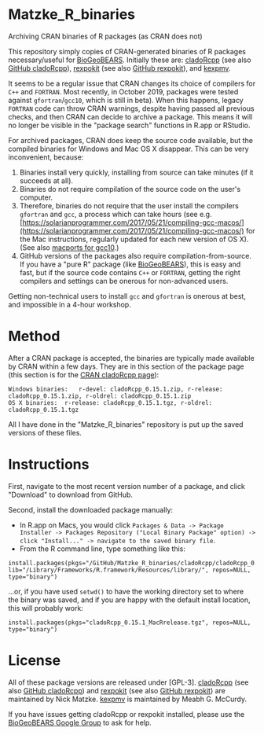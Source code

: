 # Matzke_R_binaries
 Archiving CRAN binaries of R packages (as CRAN does not)

This repository simply copies of CRAN-generated binaries of R packages necessary/useful for [BioGeoBEARS](https://github.com/nmatzke/BioGeoBEARS). Initially these are: [cladoRcpp](https://CRAN.R-project.org/package=cladoRcpp) (see also [GitHub cladoRcpp](https://github.com/nmatzke/cladoRcpp)), [rexpokit](https://CRAN.R-project.org/package=rexpokit) (see also [GitHub rexpokit](https://github.com/nmatzke/rexpokit)), and [kexpmv](https://CRAN.R-project.org/package=kexpmv).

It seems to be a regular issue that CRAN changes its choice of compilers for `C++` and `FORTRAN`. Most recently, in October 2019, packages were tested against `gfortran`/`gcc10`, which is still in beta). When this happens, legacy `FORTRAN` code can throw CRAN warnings, despite having passed all previous checks, and then CRAN can decide to archive a package. This means it will no longer be visible in the "package search" functions in R.app or RStudio.

For archived packages, CRAN does keep the source code available, but the compiled binaries for Windows and Mac OS X disappear.  This can be very inconvenient, because:

1. Binaries install very quickly, installing from source can take minutes (if it succeeds at all).
2. Binaries do not require compilation of the source code on the user's computer.
3. Therefore, binaries do not require that the user install the compilers `gfortran` and `gcc`, a process which can take hours (see e.g. [https://solarianprogrammer.com/2017/05/21/compiling-gcc-macos/](https://solarianprogrammer.com/2017/05/21/compiling-gcc-macos/) for the Mac instructions, regularly updated for each new version of OS X). (See also [macports for gcc10](https://ports.macports.org/port/gcc10/).)
4. GitHub versions of the packages also require compilation-from-source. If you have a "pure R" package (like [BioGeoBEARS](https://github.com/nmatzke/BioGeoBEARS)), this is easy and fast, but if the source code contains `C++` or `FORTRAN`, getting the right compilers and settings can be onerous for non-advanced users.

Getting non-technical users to install `gcc` and `gfortran` is onerous at best, and impossible in a 4-hour workshop.

# Method

After a CRAN package is accepted, the binaries are typically made available by CRAN within a few days. They are in this section of the package page (this section is for the [CRAN cladoRcpp page](https://CRAN.R-project.org/package=cladoRcpp)):

```
Windows binaries:	r-devel: cladoRcpp_0.15.1.zip, r-release: cladoRcpp_0.15.1.zip, r-oldrel: cladoRcpp_0.15.1.zip
OS X binaries:	r-release: cladoRcpp_0.15.1.tgz, r-oldrel: cladoRcpp_0.15.1.tgz
```

All I have done in the "Matzke_R_binaries" repository is put up the saved versions of these files. 

# Instructions

First, navigate to the most recent version number of a package, and click "Download" to download from GitHub.

Second, install the downloaded package manually:

- In R.app on Macs, you would click `Packages & Data -> Package Installer -> Packages Repository ("Local Binary Package" option) -> click "Install..." -> navigate to the saved binary file`.
- From the R command line, type something like this: 

```
install.packages(pkgs="/GitHub/Matzke_R_binaries/cladoRcpp/cladoRcpp_0.15.1_MacRrelease.tgz", lib="/Library/Frameworks/R.framework/Resources/library/", repos=NULL, type="binary")
```

...or, if you have used `setwd()` to have the working directory set to where the binary was saved, and if you are happy with the default install location, this will probably work:

```
install.packages(pkgs="cladoRcpp_0.15.1_MacRrelease.tgz", repos=NULL, type="binary")
```

# License

All of these package versions are released under [GPL-3]. [cladoRcpp](https://CRAN.R-project.org/package=cladoRcpp) (see also [GitHub cladoRcpp](https://github.com/nmatzke/cladoRcpp)) and [rexpokit](https://CRAN.R-project.org/package=rexpokit) (see also [GitHub rexpokit](https://github.com/nmatzke/rexpokit)) are maintained by Nick Matzke. [kexpmv](https://CRAN.R-project.org/package=kexpmv) is maintained by Meabh G. McCurdy.

If you have issues getting cladoRcpp or rexpokit installed, please use the [BioGeoBEARS Google Group](http://phylo.wikidot.com/biogeobears#help) to ask for help.
